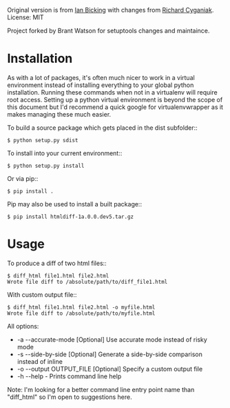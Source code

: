 Original version is from [Ian Bicking](https://github.com/ianb)
with changes from [Richard Cyganiak](https://github.com/cygri).
License: MIT

Project forked by Brant Watson for setuptools changes and maintaince.

Installation
============
As with a lot of packages, it's often much nicer to work
in a virtual environment instead of installing everything to
your global python installation. Running these commands
when not in a virtualenv will require root access. Setting up
a python virtual environment is beyond the scope of this document
but I'd recommend a quick google for virtualenvwrapper as it
makes managing these much easier.

To build a source package which gets placed in the dist subfolder::

    $ python setup.py sdist

To install into your current environment::

    $ python setup.py install

Or via pip::

    $ pip install .

Pip may also be used to install a built package::

    $ pip install htmldiff-1a.0.0.dev5.tar.gz


Usage
=====

To produce a diff of two html files::

    $ diff_html file1.html file2.html
    Wrote file diff to /absolute/path/to/diff_file1.html

With custom output file::

    $ diff_html file1.html file2.html -o myfile.html
    Wrote file diff to /absolute/path/to/myfile.html

All options:

 * -a --accurate-mode [Optional] Use accurate mode instead of risky mode
 * -s --side-by-side  [Optional] Generate a side-by-side comparison instead of inline
 * -o --output OUTPUT_FILE [Optional] Specify a custom output file
 * -h --help  - Prints command line help

Note: I'm looking for a better command line entry point name than "diff_html" so I'm
open to suggestions here.
